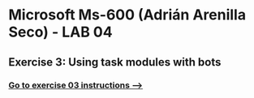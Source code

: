 # Microsoft Ms-600 (Adrián Arenilla Seco) - LAB 04


## Exercise 3: Using task modules with bots
### [Go to exercise 03 instructions -->](04-Exercise-3-Using-task-modules-with-bots.md)


